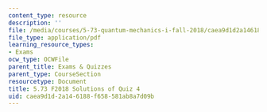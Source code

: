```yaml
---
content_type: resource
description: ''
file: /media/courses/5-73-quantum-mechanics-i-fall-2018/caea9d1d2a146188f658581ab8a7d09b_MIT5_73F18_quiz4_soln.pdf
file_type: application/pdf
learning_resource_types:
- Exams
ocw_type: OCWFile
parent_title: Exams & Quizzes
parent_type: CourseSection
resourcetype: Document
title: 5.73 F2018 Solutions of Quiz 4
uid: caea9d1d-2a14-6188-f658-581ab8a7d09b
---
```

